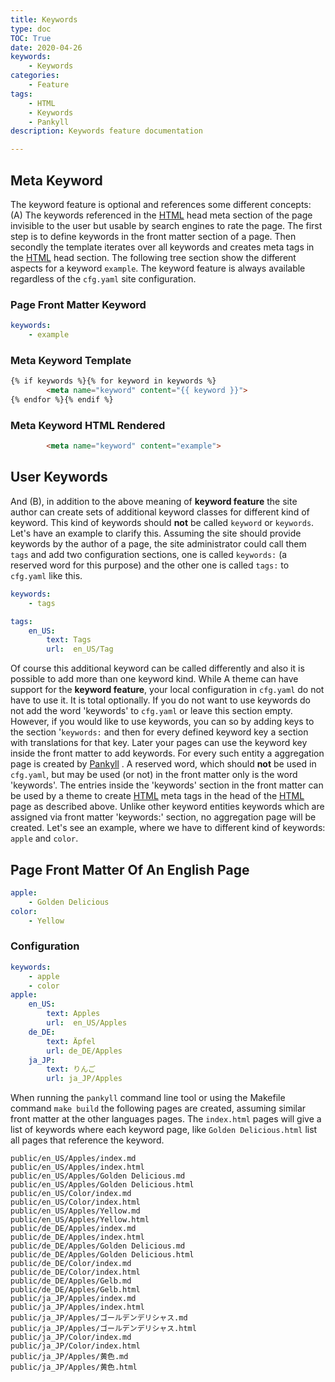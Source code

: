 ```yaml
---
title: Keywords
type: doc
TOC: True
date: 2020-04-26
keywords:
    - Keywords
categories:
    - Feature
tags:
    - HTML
    - Keywords
    - Pankyll
description: Keywords feature documentation

---
```


## Meta Keyword

The keyword feature is optional and references some different concepts: (A) The
keywords referenced in the [HTML] head meta section of the page invisible to
the user but usable by search engines to rate the page. The first step is to
define keywords in the front matter section of a page. Then secondly the
template iterates over all keywords and creates meta tags in the [HTML] head
section. The following tree section show the different aspects for a keyword
`example`.  The keyword feature is always available regardless of the
`cfg.yaml` site configuration.

### Page Front Matter Keyword

```yaml
keywords:
    - example
```

### Meta Keyword Template

```html
{% if keywords %}{% for keyword in keywords %}
        <meta name="keyword" content="{{ keyword }}">
{% endfor %}{% endif %}
```

### Meta Keyword HTML Rendered

```html
        <meta name="keyword" content="example">
```

## User Keywords

And (B), in addition to the above meaning of **keyword feature** the site
author can create sets of additional keyword classes for different kind of
keyword.  This kind of keywords should **not** be called `keyword` or
`keywords`. Let's have an example to clarify this. Assuming the site should
provide keywords by the author of a page, the site administrator could call
them `tags` and add two configuration sections, one is called `keywords:` (a
reserved word for this purpose) and the other one is called `tags:` to
`cfg.yaml` like this.

```yaml
keywords:
    - tags

tags:
    en_US:
        text: Tags
        url:  en_US/Tag
```

Of course this additional keyword can be called differently and also it is
possible to add more than one keyword kind.  While A theme can have support for
the **keyword feature**, your local configuration in `cfg.yaml` do not have to
use it. It is total optionally. If you do not want to use keywords do not add
the word 'keywords' to  `cfg.yaml` or leave this section empty. However, if you
would like to use keywords, you can so by adding keys to the section
'`keywords:` and then for every defined keyword key a section with translations
for that key.  Later your pages can use the keyword key inside the front matter
to add keywords. For every such entity a aggregation page is created by
[Pankyll] . A reserved word, which should **not** be used in `cfg.yaml`, but
may be used (or not) in the front matter only is the word 'keywords'. The
entries inside the 'keywords' section in the front matter can be used by a
theme to create [HTML] meta tags in the head of the [HTML] page as described
above. Unlike other keyword entities keywords which are assigned via front
matter 'keywords:' section, no aggregation page will be created. Let's see an
example, where we have to different kind of keywords: `apple` and `color`.

## Page Front Matter Of An English Page

```yaml
apple:
    - Golden Delicious
color:
    - Yellow
```

### Configuration

```yaml
keywords:
    - apple
    - color
apple:
    en_US:
        text: Apples
        url:  en_US/Apples
    de_DE:
        text: Äpfel
        url: de_DE/Apples
    ja_JP:
        text: りんご
        url: ja_JP/Apples
```

When running the `pankyll` command line tool or using the Makefile command
`make build` the following pages are created, assuming similar front matter at
the other languages pages. The `index.html` pages will give a list of keywords
where each keyword page, like `Golden Delicious.html` list all pages that
reference the keyword.

```
public/en_US/Apples/index.md
public/en_US/Apples/index.html
public/en_US/Apples/Golden Delicious.md
public/en_US/Apples/Golden Delicious.html
public/en_US/Color/index.md
public/en_US/Color/index.html
public/en_US/Apples/Yellow.md
public/en_US/Apples/Yellow.html
public/de_DE/Apples/index.md
public/de_DE/Apples/index.html
public/de_DE/Apples/Golden Delicious.md
public/de_DE/Apples/Golden Delicious.html
public/de_DE/Color/index.md
public/de_DE/Color/index.html
public/de_DE/Apples/Gelb.md
public/de_DE/Apples/Gelb.html
public/ja_JP/Apples/index.md
public/ja_JP/Apples/index.html
public/ja_JP/Apples/ゴールデンデリシャス.md
public/ja_JP/Apples/ゴールデンデリシャス.html
public/ja_JP/Color/index.md
public/ja_JP/Color/index.html
public/ja_JP/Apples/黄色.md
public/ja_JP/Apples/黄色.html
```

[HTML]: https://en.wikipedia.org/wiki/HTML
[Pankyll]: https://www.pankyll.org/

